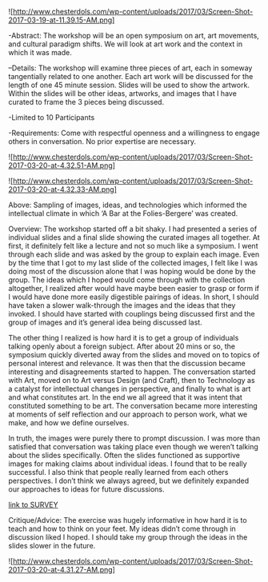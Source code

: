 ![http://www.chesterdols.com/wp-content/uploads/2017/03/Screen-Shot-2017-03-19-at-11.39.15-AM.png]

-Abstract:  The workshop will be an open symposium on art, art movements, and cultural paradigm shifts.  We will look at art work and the context in which it was made.

–Details:  The workshop will examine three pieces of art, each in someway tangentially related to one another.  Each art work will be discussed for the length of one 45 minute session.  Slides will be used to show the artwork.  Within the slides will be other ideas, artworks, and images that I have curated to frame the 3 pieces being discussed.

-Limited to 10 Participants

-Requirements:  Come with respectful openness and a willingness to engage others in conversation.  No prior expertise are necessary.

![http://www.chesterdols.com/wp-content/uploads/2017/03/Screen-Shot-2017-03-20-at-4.32.51-AM.png]

![http://www.chesterdols.com/wp-content/uploads/2017/03/Screen-Shot-2017-03-20-at-4.32.33-AM.png]

Above: Sampling of images, ideas, and technologies which informed the intellectual climate in which ‘A Bar at the Folies-Bergere’ was created.

Overview:  The workshop started off a bit shaky.  I had presented a series of individual slides and a final slide showing the curated images all together.  At first, it definitely felt like a lecture and not so much like a symposium.  I went through each slide and was asked by the group to explain each image.  Even by the time that I got to my last slide of the collected images, I felt like I was doing most of the discussion alone that I was hoping would be done by the group.  The ideas which I hoped would come through with the collection altogether, I realized after would have maybe been easier to grasp or form if I would have done more easily digestible pairings of ideas.  In short, I should have taken a slower walk-through the images and the ideas that they invoked. I should have started with couplings being discussed first and the group of images and it’s general idea being discussed last.

The other thing I realized is how hard it is to get a group of individuals talking openly about a foreign subject.  After about 20 mins or so, the symposium quickly diverted away from the slides and moved on to topics of personal interest and relevance.  It was then that the discussion became interesting and disagreements started to happen.  The conversation started with Art, moved on to Art versus Design (and Craft), then to Technology as a catalyst for intellectual changes in perspective, and finally to what is art and what constitutes art.  In the end we all agreed that it was intent that constituted something to be art.  The conversation became more interesting at moments of self reflection and our approach to person work, what we make, and how we define ourselves.

In truth, the images were purely there to prompt discussion.  I was more than satisfied that conversation was taking place even though we weren’t talking about the slides specifically.  Often the slides functioned as supportive images for making claims about individual ideas.  I found that to be really successful.  I also think that people really learned from each others perspectives.  I don’t think we always agreed, but we definitely expanded our approaches to ideas for future discussions.

[link to SURVEY](https://docs.google.com/a/nyu.edu/forms/d/e/1FAIpQLSdsVWALNZqy-9G1fwJYgEY-3z_QpjKenG5tQpMtCpz0PZPB2g/viewform?c=0&w=1)

Critique/Advice:  The exercise was hugely informative in how  hard it is to teach and how to think on your feet.  My ideas didn’t come through in discussion liked I hoped.  I should take my group through the ideas in the slides slower in the future.

![http://www.chesterdols.com/wp-content/uploads/2017/03/Screen-Shot-2017-03-20-at-4.31.27-AM.png]
